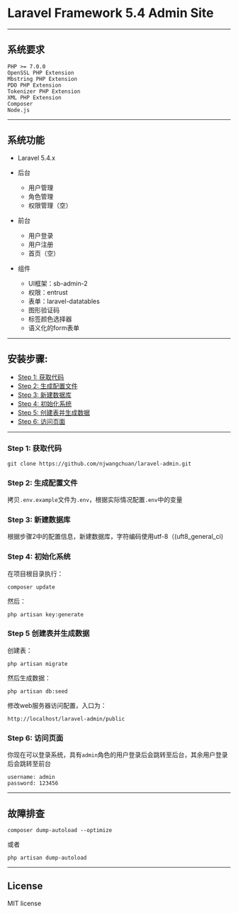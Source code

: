 # Laravel Framework 5.4 Admin Site

--------------------------------------------------------------------------------

## 系统要求

```
PHP >= 7.0.0
OpenSSL PHP Extension
Mbstring PHP Extension
PDO PHP Extension
Tokenizer PHP Extension
XML PHP Extension
Composer
Node.js
```

--------------------------------------------------------------------------------

## 系统功能

- Laravel 5.4.x
- 后台

  - 用户管理
  - 角色管理
  - 权限管理（空）

- 前台

  - 用户登录
  - 用户注册
  - 首页（空）

- 组件

  - UI框架：sb-admin-2
  - 权限：entrust
  - 表单：laravel-datatables
  - 图形验证码
  - 标签颜色选择器
  - 语义化的form表单

--------------------------------------------------------------------------------

## 安装步骤:

- [Step 1: 获取代码](#step-1-获取代码)
- [Step 2: 生成配置文件](#step-2-生成配置文件)
- [Step 3: 新建数据库](#step-3-新建数据库)
- [Step 4: 初始化系统](#step-4-初始化系统)
- [Step 5: 创建表并生成数据](#step-5-创建表并生成数据)
- [Step 6: 访问页面](#step-6-访问页面)

--------------------------------------------------------------------------------

### Step 1: 获取代码

```
git clone https://github.com/njwangchuan/laravel-admin.git
```

### Step 2: 生成配置文件

拷贝`.env.example`文件为`.env`，根据实际情况配置`.env`中的变量

### Step 3: 新建数据库

根据步骤2中的配置信息，新建数据库，字符编码使用utf-8（(uft8_general_ci)

### Step 4: 初始化系统

在项目根目录执行：

```
composer update
```

然后：

```
php artisan key:generate
```

### Step 5 创建表并生成数据

创建表：

```
php artisan migrate
```

然后生成数据：

```
php artisan db:seed
```

修改web服务器访问配置，入口为：

```
http://localhost/laravel-admin/public
```

### Step 6: 访问页面

你现在可以登录系统，具有`admin`角色的用户登录后会跳转至后台，其余用户登录后会跳转至前台

```
username: admin
password: 123456
```

--------------------------------------------------------------------------------

## 故障排查

```
composer dump-autoload --optimize
```

或者

```
php artisan dump-autoload
```

--------------------------------------------------------------------------------

## License

MIT license
